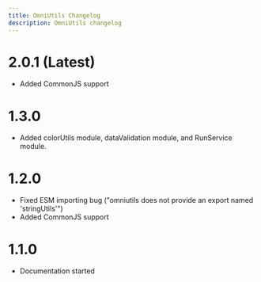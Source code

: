 ```yaml
---
title: OmniUtils Changelog
description: OmniUtils changelog
---
```


# 2.0.1 (Latest)
* Added CommonJS support

# 1.3.0
* Added colorUtils module, dataValidation module, and RunService module.

# 1.2.0
* Fixed ESM importing bug ("omniutils does not provide an export named 'stringUtils'")
* Added CommonJS support

# 1.1.0
* Documentation started
